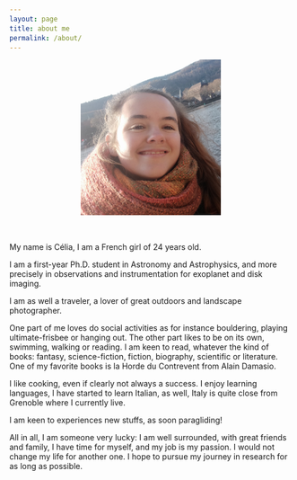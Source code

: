 ```yaml
---
layout: page
title: about me
permalink: /about/
---
```

<p align="center">
<img src="/fig/celia_desgrange_adulte.jpg" width="250" >
</p>
<br>

My name is Célia, I am a French girl of 24 years old.

I am a first-year Ph.D. student in Astronomy and Astrophysics, and more precisely in observations and instrumentation for exoplanet and disk imaging.

I am as well a traveler, a lover of great outdoors and landscape photographer.

One part of me loves do social activities as for instance bouldering, playing ultimate-frisbee or hanging out. The other part likes to be on its own, swimming, walking or reading. I am keen to read, whatever the kind of books: fantasy, science-fiction, fiction, biography, scientific or literature. One of my favorite books is la Horde du Contrevent from Alain Damasio.

I like cooking, even if clearly not always a success. I enjoy learning languages, I have started to learn Italian, as well, Italy is quite close from Grenoble where I currently live.

I am keen to experiences new stuffs, as soon paragliding!

All in all, I am someone very lucky: I am well surrounded, with great friends and family, I have time for myself, and my job is my passion. I would not change my life for another one. I hope to pursue my journey in research for as long as possible.
